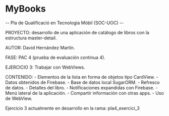 # MyBooks

-- Pla de Qualificació en Tecnologia Mòbil (SOC-UOC) --

PROYECTO: desarrollo de una aplicación de catálogo de libros con la estructura master-detail.

AUTOR: David Hernández Martín.

FASE: PAC 4 (prueba de evaluación continua 4).

EJERCICIO 3: Trabajar con WebViews.

CONTENIDO:
            - Elementos de la lista en forma de objetos tipo CardView.
            - Datos obtenidos de Firebase.
            - Base de datos local SugarORM.
            - Refresco de datos.
            - Detalles del libro.
            - Notificaciones expandidas con Firebase.
            - Menú lateral de la aplicación.
            - Compartir información con otras apps.
            - Uso de WebView.


Ejercicio 3 actualmente en desarrollo en la rama: pla4_exercici_3